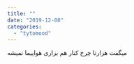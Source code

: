 ```yaml
---
title: ""
date: "2019-12-08"
categories: 
  - "tytomood"
---
```


میگفت هزارتا چرخ کنار هم بزاری هواپیما نمیشه
